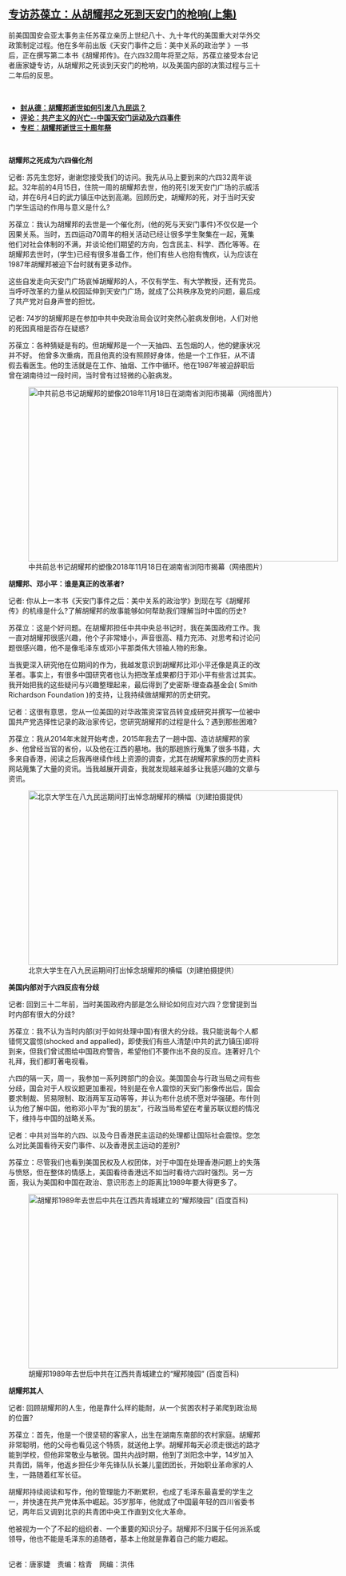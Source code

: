 <!--1622667275000-->
[专访苏葆立：从胡耀邦之死到天安门的枪响(上集)](https://www.rfa.org/mandarin/yataibaodao/zhengzhi/jt-06022021095409.html)
------

<p></p><p>前美国国安会亚太事务主任苏葆立亲历上世纪八十、九十年代的美国重大对华外交政策制定过程。他在多年前出版《天安门事件之后：美中关系的政治学 》一书后，正在撰写第二本书《胡耀邦传》。在六四<span>32</span><span>周年将至之际，苏葆立接受本台记者唐家婕专访，从胡耀邦之死谈到天安门的枪响，以及美国内部的决策过程与三十二</span><span></span><span>年后的反思。</span></p><p><br/></p><ul><li><a href="https://www.rfa.org/mandarin/yataibaodao/renquanfazhi/ck-04152019092920.html"><strong>封从德：胡耀邦逝世如何引发八九民运？</strong></a></li><li><strong><a href="https://www.rfa.org/mandarin/pinglun/chenkuide/ccd-07032019144358.html">评论：共产主义的兴亡--中国天安门运动及六四事件</a></strong></li><li><strong><a href="https://www.rfa.org/mandarin/zhuanlan/zhongguotoushi/ckd-04172019165206.html">专栏：胡耀邦逝世三十周年祭</a></strong></li></ul><p><br/></p><p><strong>胡耀邦之死成为六四催化剂</strong></p><p><span>记者</span><span>: </span><span>苏先生您好，谢谢您接受我们的访问。我先从马上要到来的六四</span><span>32</span><span>周年谈起。</span><span>32</span><span>年前的</span><span>4</span><span>月</span><span>15</span><span>日，住院一周的胡耀邦去世，他的死引发天安门广场的示威活动，并在</span><span>6</span><span>月</span><span>4</span><span>日的武力镇压中达到高潮。回顾历史，胡耀邦的死，对于当时天安门学生运动的作用与意义是什么</span><span>?</span></p><p><span>苏葆立：</span><span></span><span>我认为胡耀邦的去世是一个催化剂，</span><span>(</span><span>他的死与天安门事件</span><span>)</span><span>不仅仅是一个因果关系。当时，五四运动</span><span>70</span><span>周年的相关活动已经让很多学生聚集在一起，蒐集他们对社会体制的不满，并谈论他们期望的方向，包含民主、科学、西化等等。在胡耀邦去世时，</span><span>(</span><span>学生</span><span>)</span><span>已经有很多准备工作，他们有些人也抱有愧疚，认为应该在</span><span>1987</span><span>年胡耀邦被迫下台时就有更多动作。</span></p><p><span>这些自发走向天安门广场哀悼胡耀邦的人，不仅有学生、有大学教授，还有党员。当呼吁改革的力量从校园延伸到天安门广场，就成了公共秩序及党的问题，最后成了共产党对自身声誉的担忧。</span></p><p><span>记者</span><span>: 74</span><span>岁的胡耀邦是在参加中共中央政治局会议时突然心脏病发倒地，人们对他的死因真相是否存在疑惑</span><span>?</span></p><p><span>苏葆立：</span><span></span><span>各种猜疑是有的。但胡耀邦是一个一天抽四、五包烟的人，他的健康状况并不好。</span><span> </span><span>他曾多次重病，而且他真的没有照顾好身体，他是一个工作狂，从不请假去看医生。他的生活就是在工作、抽烟、工作中循环。他在</span><span>1987</span><span>年被迫辞职后曾在湖南待过一段时间，当时曾有过轻微的心脏病发。</span></p><p><span><figure class="image-richtext image-inline captioned" style="width:620px;"><img alt="中共前总书记胡耀邦的塑像2018年11月18日在湖南省浏阳市揭幕（网络图片）" height="349" src="https://www.rfa.org/mandarin/yataibaodao/zhengzhi/jt-06022021095409.html/jt0602a.jpg/@@images/35b5f39c-74dc-4602-be3c-80abdbb89d90.jpeg" title="jt0602a.jpg" width="620"/><figcaption class="image-caption">中共前总书记胡耀邦的塑像2018年11月18日在湖南省浏阳市揭幕（网络图片）</figcaption><small></small></figure></span></p><p><strong>胡耀邦、邓小平：谁是真正的改革者?</strong></p><p><span>记者</span><span>: </span><span>你从上一本书《天安门事件之后：美中关系的政治学》到现在写《胡耀邦传》的机缘是什么</span><span>?</span><span>了解胡耀邦的故事能够如何帮助我们理解当时中国的历史</span><span>?</span></p><p><span>苏葆立：</span><span></span><span>这是个好问题。在胡耀邦担任中共中央总书记时，我在美国政府工作。我一直对胡耀邦很感兴趣，他个子非常矮小，声音很高、精力充沛、对思考和讨论问题很感兴趣，他不是像毛泽东或邓小平那类伟大领袖人物的形象。</span></p><p><span>当我更深入研究他在位期间的作为，我越发意识到胡耀邦比邓小平还像是真正的改革者。事实上，有很多中国研究者也认为把改革成果都归于邓小平有些言过其实。我开始把我的这些疑问与兴趣整理起来，最后得到了史密斯·理查森基金会</span><span>( Smith Richardson Foundation )</span><span>的支持，让我持续做胡耀邦的历史研究。</span></p><p><span>记者：</span><span></span><span>这很有意思，您从一位美国的对华政策资深官员转变成研究并撰写一位被中国共产党选择性记录的政治家传记，您研究胡耀邦的过程是什么？</span><span></span><span>遇到那些困难</span><span>?</span></p><p><span>苏葆立：</span><span></span><span>我从</span><span>2014</span><span>年末就开始考虑，</span><span>2015</span><span>年我去了一趟中国、造访胡耀邦的家乡、他曾经当官的省份，以及他在江西的墓地。我的那趟旅行蒐集了很多书籍，大多来自香港，阅读之后我再继续作线上资源的调查，尤其在胡耀邦家族的历史资料网站蒐集了大量的资讯。当我越展开调查，我就发现越来越多让我感兴趣的文章与资讯。</span></p><p><span><figure class="image-richtext image-inline captioned" style="width:620px;"><img alt="北京大学生在八九民运期间打出悼念胡耀邦的横幅（刘建拍摄提供）" height="349" src="https://www.rfa.org/mandarin/yataibaodao/zhengzhi/jt-06022021095409.html/jt0602b.jpg/@@images/1ee2a2ed-a190-45d5-86f2-f7e1f801f0f9.jpeg" title="jt0602b.jpg" width="620"/><figcaption class="image-caption">北京大学生在八九民运期间打出悼念胡耀邦的横幅（刘建拍摄提供）</figcaption><small></small></figure></span></p><p><strong>美国内部对于六四反应有分歧</strong></p><p><span>记者</span><span>: </span><span>回到三十二</span><span></span><span>年前，当时美国政府内部是怎么辩论如何应对六四？</span><span></span><span>您曾提到当时内部有很大的分歧</span><span>?</span></p><p><span>苏葆立：</span><span></span><span>我不认为当时内部</span><span>(</span><span>对于如何处理中国</span><span>)</span><span>有很大的分歧。我只能说每个人都错愕又震惊</span><span>(shocked and appalled)</span><span>，即使我们有些人清楚</span><span>(</span><span>中共的武力镇压</span><span>)</span><span>即将到来，但我们曾试图给中国政府警告，希望他们不要作出不良的反应。连著好几个礼拜，我们都盯著电视看。</span></p><p><span>六四的隔一天，周一，我参加一系列跨部门的会议。美国国会与行政当局之间有些分歧，国会对于人权议题更加重视，特别是在令人震惊的天安门影像传出后，国会要求制裁、贸易限制、取消两军互动等等，并认为布什总统不愿对华强硬。布什则认为他了解中国，他称邓小平为“我的朋友”，行政当局希望在考量苏联议题的情况下，维持与中国的战略关系。</span></p><p><span>记者：</span><span></span><span>中共对当年的六四、以及今日香港民主运动的处理都让国际社会震惊。您怎么对比美国看待天安门事件、以及香港民主运动的差别</span><span>?</span></p><p><span>苏葆立：</span><span></span><span>尽管我们也看到美国民权及人权团体，对于中国在处理香港问题上的失落与愤怒，但在整体的情感上，美国看待香港远不如当时看待六四时强烈。另一方面，我认为美国和中国在政治、意识形态上的距离比1989</span><span></span><span>年要大得更多了。</span></p><p><span><figure class="image-richtext image-inline captioned" style="width:620px;"><img alt="胡耀邦1989年去世后中共在江西共青城建立的“耀邦陵园” (百度百科)" height="349" src="https://www.rfa.org/mandarin/yataibaodao/zhengzhi/jt-06022021095409.html/jt0602.jpg/@@images/a7234078-b8fb-49b0-a635-2ed0f07375e3.jpeg" title="jt0602.jpg" width="620"/><figcaption class="image-caption">胡耀邦1989年去世后中共在江西共青城建立的“耀邦陵园” (百度百科)</figcaption><small></small></figure></span></p><p><strong>胡耀邦其人</strong><span><strong> </strong> </span></p><p><span>记者</span><span>: </span><span>回顾胡耀邦的人生，他是靠什么样的能耐，从一个贫困农村子弟爬到政治局的位置</span><span>?</span></p><p><span>苏葆立：</span><span></span><span>首先，他是一个很坚韧的客家人，出生在湖南东南部的农村家庭。胡耀邦非常聪明，他的父母也看见这个特质，就送他上学。胡耀邦每天必须走很远的路才能到学校，但他非常敬业与敏锐。国共内战时期，他到了浏阳念中学，</span><span>14</span><span>岁加入共青团，隔年，他返乡担任少年先锋队队长兼儿童团团长，开始职业革命家的人生，一路随着红军长征。</span></p><p><span>胡耀邦持续阅读和写作，他的管理能力不断累积，也成了毛泽东最喜爱的学生之一，并快速在共产党体系中崛起。</span><span>35</span><span>岁那年，他就成了中国最年轻的四川省委书记，两年后又调到北京的共青团中央工作直到文化大革命。</span></p><p><span>他被视为一个了不起的组织者、一个重要的知识分子。胡耀邦不归属于任何派系或领导，他也不能是毛泽东的追随者，基本上他就是靠着自己的能力崛起。</span></p><p><br/>记者：唐家婕　责编：梒青　网编：洪伟</p>

